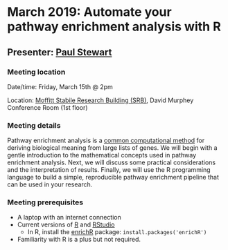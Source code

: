 # March 2019: Automate your pathway enrichment analysis with R
## Presenter: [Paul Stewart](mailto:paul.stewart@moffitt.org)
### Meeting location
Date/time: Friday, March 15th @ 2pm

Location: [Moffitt Stabile Research Building (SRB)](https://goo.gl/maps/o6j3rtTuxCB2), David Murphey Conference Room (1st floor)

### Meeting details
Pathway enrichment analysis is a [common computational method](https://journals.plos.org/ploscompbiol/article?id=10.1371/journal.pcbi.1002375) for deriving biological meaning from large lists of genes. We will begin with a gentle introduction to the mathematical concepts used in pathway enrichment analysis. Next, we will discuss some practical considerations and the interpretation of results. Finally, we will use the R programming language to build a simple, reproducible pathway enrichment pipeline that can be used in your research.

### Meeting prerequisites
* A laptop with an internet connection
* Current versions of [R](https://cloud.r-project.org/) and [RStudio](https://www.rstudio.com/products/rstudio/download/)
    * In R, install the [enrichR](https://cran.r-project.org/web/packages/enrichR/vignettes/enrichR.html) package: `install.packages('enrichR')`
* Familiarity with R is a plus but not required.
